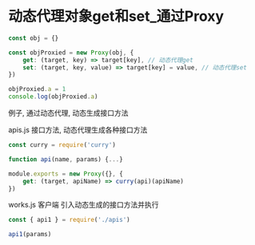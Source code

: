 # 动态代理对象get和set_通过Proxy

```js
const obj = {}

const objProxied = new Proxy(obj, {
	get: (target, key) => target[key], // 动态代理get
	set: (target, key, value) => target[key] = value, // 动态代理set
})

objProxied.a = 1
console.log(objProxied.a)

```

例子, 通过动态代理, 动态生成接口方法

apis.js 接口方法, 动态代理生成各种接口方法

```js
const curry = require('curry')

function api(name, params) {...}

module.exports = new Proxy({}, {
	get: (target, apiName) => curry(api)(apiName)
})
```

works.js 客户端 引入动态生成的接口方法并执行

```js
const { api1 } = require('./apis')

api1(params)
```
